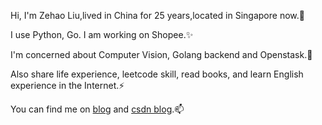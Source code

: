 Hi, I'm Zehao Liu,lived in China for 25 years,located in Singapore now.🔭

I use Python, Go. I am working on Shopee.✨

I'm concerned about Computer Vision, Golang backend and Openstask.🌱

Also share life experience, leetcode skill, read books, and learn English experience in the Internet.⚡

You can find me on [blog](https://mentalflow.pages.dev) and [csdn blog](https://blog.csdn.net/liu506039293).📫

